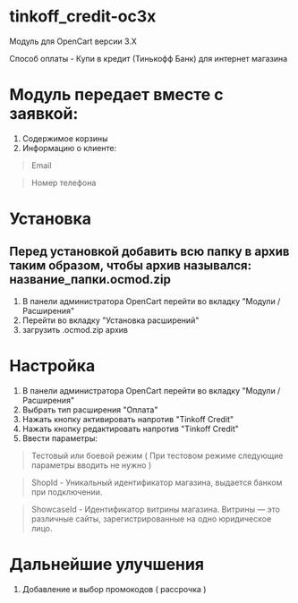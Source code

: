 # tinkoff_credit-oc3x

  Модуль для OpenCart версии 3.X
  
  Способ оплаты - Купи в кредит (Тинькофф Банк) для интернет магазина
  
# Модуль передает вместе с заявкой:

  1. Содержимое корзины
  2. Информацию о клиенте:

  > Email

  > Номер телефона

# Установка

## Перед установкой добавить всю папку в архив таким образом, чтобы архив назывался: название_папки.ocmod.zip

  1. В панели администратора OpenCart перейти во вкладку "Модули / Расширения"
  2. Перейти во вкладку "Установка расширений"
  3. загрузить .ocmod.zip архив

# Настройка

  1. В панели администратора OpenCart перейти во вкладку "Модули / Расширения"
  2. Выбрать тип расширения "Оплата"
  3. Нажать кнопку активировать напротив "Tinkoff Credit"
  4. Нажать кнопку редактировать напротив "Tinkoff Credit"
  5. Ввести параметры:
  
  > Тестовый или боевой режим ( При тестовом режиме следующие параметры вводить не нужно )
  
  > ShopId - Уникальный идентификатор магазина, выдается банком
  при подключении.
  
  > ShowcaseId - Идентификатор витрины магазина.
  Витрины — это различные сайты, зарегистрированные
  на одно юридическое лицо.

# Дальнейшие улучшения
  
  1. Добавление и выбор промокодов ( рассрочка )
